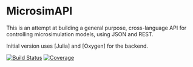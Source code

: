 # MicrosimAPI

This is an attempt at building a general purpose, cross-language API for controlling microsimulation models, using JSON and REST.

Initial version uses [Julia] and [Oxygen] for the backend.

[![Build Status](https://github.com/grahamstark/MicrosimAPI.jl/actions/workflows/CI.yml/badge.svg?branch=main)](https://github.com/grahamstark/MicrosimAPI.jl/actions/workflows/CI.yml?query=branch%3Amain)
[![Coverage](https://codecov.io/gh/grahamstark/MicrosimAPI.jl/branch/main/graph/badge.svg)](https://codecov.io/gh/grahamstark/MicrosimAPI.jl)
